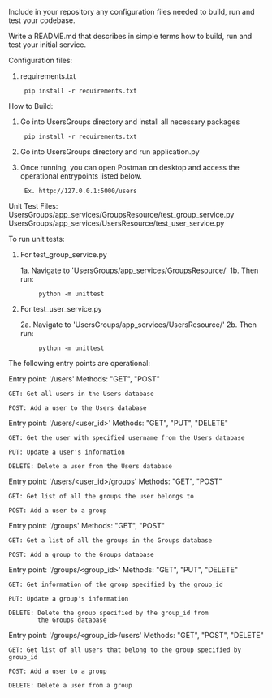 Include in your repository any configuration files needed to build, run and test your codebase.

Write a README.md that describes in simple terms how to build, run and test your initial service. 


Configuration files:

1. requirements.txt
    
        pip install -r requirements.txt

How to Build:

1. Go into UsersGroups directory and install all necessary packages

        pip install -r requirements.txt

2. Go into UsersGroups directory and run application.py
3. Once running, you can open Postman on desktop and access the operational entrypoints listed below.
    
        Ex. http://127.0.0.1:5000/users


Unit Test Files:
    UsersGroups/app_services/GroupsResource/test_group_service.py
    UsersGroups/app_services/UsersResource/test_user_service.py
    
To run unit tests:

1. For test_group_service.py
     
     1a. Navigate to 'UsersGroups/app_services/GroupsResource/'
     1b. Then run:
            
            python -m unittest
  
2. For test_user_service.py
     
     2a. Navigate to 'UsersGroups/app_services/UsersResource/'
     2b. Then run:
            
            python -m unittest
  


The following entry points are operational:

Entry point: '/users'
    Methods: "GET", "POST"
    
    GET: Get all users in the Users database
    
    POST: Add a user to the Users database



Entry point: '/users/<user_id>'
    Methods: "GET", "PUT", "DELETE"
   
    GET: Get the user with specified username from the Users database
   
    PUT: Update a user's information
   
    DELETE: Delete a user from the Users database



Entry point: '/users/<user_id>/groups'
    Methods: "GET", "POST"

    GET: Get list of all the groups the user belongs to
   
    POST: Add a user to a group



Entry point: '/groups'
    Methods: "GET", "POST"

    GET: Get a list of all the groups in the Groups database
   
    POST: Add a group to the Groups database



Entry point: '/groups/<group_id>'
    Methods: "GET", "PUT", "DELETE"

    GET: Get information of the group specified by the group_id
    
    PUT: Update a group's information
    
    DELETE: Delete the group specified by the group_id from
            the Groups database



Entry point: '/groups/<group_id>/users'
    Methods: "GET", "POST", "DELETE"
    
    GET: Get list of all users that belong to the group specified by group_id
    
    POST: Add a user to a group
    
    DELETE: Delete a user from a group
